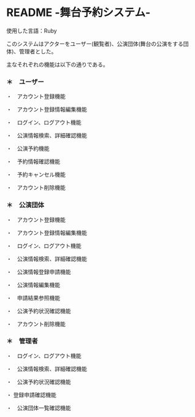 # README -舞台予約システム-

使用した言語：Ruby

このシステムはアクターをユーザー(観覧者)、公演団体(舞台の公演をする団体)、管理者とした。

主なそれぞれの機能は以下の通りである。


### ＊　ユーザー

・　アカウント登録機能

・　アカウント登録情報編集機能

・　ログイン、ログアウト機能

・　公演情報検索、詳細確認機能

・　公演予約機能

・　予約情報確認機能

・　予約キャンセル機能

・　アカウント削除機能


### ＊　公演団体

・　アカウント登録機能

・　アカウント登録情報編集機能

・　ログイン、ログアウト機能

・　公演情報検索、詳細確認機能

・　公演情報登録申請機能

・　公演情報編集機能

・　申請結果参照機能

・　公演予約状況確認機能

・　アカウント削除機能


### ＊　管理者

・　ログイン、ログアウト機能

・　公演情報検索、詳細確認機能

・　公演予約状況確認機能

・ 登録申請確認機能

・　公演団体一覧確認機能



